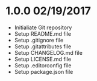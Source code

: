 # 1.0.0 02/19/2017

* Initialiate Git repository
* Setup README.md file
* Setup .gitignore file
* Setup .gitattributes file
* Setup CHANGELOG.md file
* Setup LICENSE.md file
* Setup .editorconfig file
* Setup package.json file